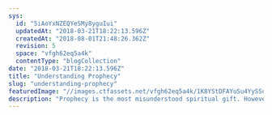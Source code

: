```yaml
---
sys:
  id: "5iAoYxNZEQYeSMy8yguIui"
  updatedAt: "2018-03-21T18:22:13.596Z"
  createdAt: "2018-08-01T21:48:26.362Z"
  revision: 5
  space: "vfgh62eq5a4k"
  contentType: "blogCollection"
date: "2018-03-21T18:22:13.596Z"
title: "Understanding Prophecy"
slug: "understanding-prophecy"
featuredImage: "//images.ctfassets.net/vfgh62eq5a4k/1K8YStDFAYuSu4YySSqYyG/d13584ce7da813d4b84819859d9836f9/james-pritchett-2605-unsplash__1_.jpg"
description: "Prophecy is the most misunderstood spiritual gift. However it is very important to God's move and the Body of Christ. With this collection, we aspire to clear up some of the confusion that surrounds the gift of prophecy and the office of a prophet, so that the Body of Christ can move in power."
---
```

